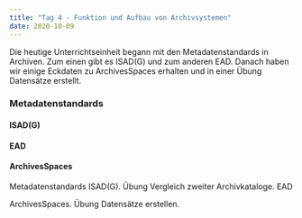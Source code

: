 ```yaml
---
title: "Tag 4 - Funktion und Aufbau von Archivsystemen"
date: 2020-10-09
---
```


Die heutige Unterrichtseinheit begann mit den Metadatenstandards in Archiven. Zum einen gibt es ISAD(G) und zum anderen EAD. Danach haben wir einige Eckdaten zu ArchivesSpaces erhalten und in einer Übung Datensätze erstellt. 

### Metadatenstandards
#### ISAD(G)
#### EAD

#### ArchivesSpaces
Metadatenstandards ISAD(G). Übung Vergleich zweiter Archivkataloge. EAD

ArchivesSpaces. Übung Datensätze erstellen.
